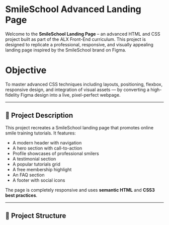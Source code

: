 # SmileSchool Advanced Landing Page

Welcome to the **SmileSchool Landing Page** – an advanced HTML and CSS project built as part of the ALX Front-End curriculum. This project is designed to replicate a professional, responsive, and visually appealing landing page inspired by the SmileSchool brand on Figma.

# Objective

To master advanced CSS techniques including layouts, positioning, flexbox, responsive design, and integration of visual assets — by converting a high-fidelity Figma design into a live, pixel-perfect webpage.

---

## 📄 Project Description

This project recreates a SmileSchool landing page that promotes online smile training tutorials. It features:

- A modern header with navigation
- A hero section with call-to-action
- Profile showcases of professional smilers
- A testimonial section
- A popular tutorials grid
- A free membership highlight
- An FAQ section
- A footer with social icons

The page is completely responsive and uses **semantic HTML** and **CSS3 best practices**.

---

## 📁 Project Structure

